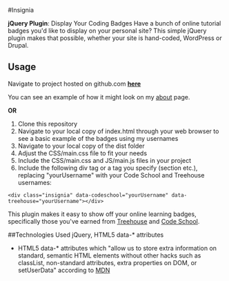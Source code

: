 #Insignia

**jQuery Plugin**: Display Your Coding Badges
Have a bunch of online tutorial badges you'd like to display on your personal site? This simple jQuery plugin makes that possible, whether your site is hand-coded, WordPress or Drupal.

Usage
-----
Navigate to project hosted on github.com [**here**](http://klammertime.github.io/Insignia/)

You can see an example of how it might look on my [about](http://audreyklammer.com/about.html) page.

**OR**

1. Clone this repository
2. Navigate to your local copy of index.html through your web browser to see
a basic example of the badges using my usernames
3. Navigate to your local copy of the dist folder
4. Adjust the CSS/main.css file to fit your needs
5. Include the CSS/main.css and JS/main.js files in your project
6. Include the following div tag or a tag you specify (section etc.), replacing "yourUsername" with your Code School and Treehouse usernames:

```<div class="insignia" data-codeschool="yourUsername" data-treehouse="yourUsername"></div>```

This plugin makes it easy to show off your online learning badges, specifically those you've earned from [Treehouse](https://teamtreehouse.com/home) and [Code School](https://www.codeschool.com/).
 
##Technologies Used
jQuery, HTML5 data-* attributes

* HTML5 data-* attributes which "allow us to store extra information on standard, semantic HTML elements without other hacks such as classList, non-standard attributes, extra properties on DOM, or setUserData" according to [MDN](https://developer.mozilla.org/en-US/docs/Web/Guide/HTML/Using_data_attributes)



